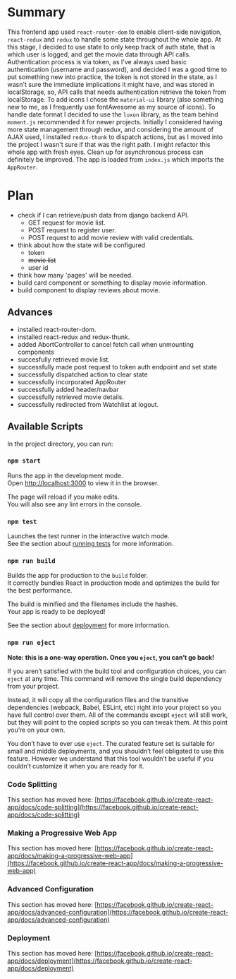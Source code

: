 # Summary

This frontend app used `react-router-dom` to enable client-side navigation, `react-redux` and `redux` to handle some state throughout the whole app. At this stage, I decided to use state to only keep track of auth state, that is which user is logged, and get the movie data through API calls. Authentication process is via token, as I've always used basic authentication (username and password), and decided I was a good time to put something new into practice, the token is not stored in the state, as I wasn't sure the immediate implications it might have, and was stored in localStorage, so, API calls that needs authentication retrieve the token from localStorage. To add icons I chose the `material-ui` library (also something new to me, as I frequently use fontAwesome as my source of icons). To handle date format I decided to use the `luxon` library, as the team behind `moment.js` recommended it for newer projects. Initially I considered having more state management through redux, and considering the amount of AJAX used, I installed `redux-thunk` to dispatch actions, but as I moved into the project I wasn't sure if that was the right path. I might refactor this whole app with fresh eyes.
Clean up for asynchronous process can definitely be improved.
The app is loaded from `index.js` which imports the `AppRouter`.

# Plan
- check if I can retrieve/push data from django backend API.
    - GET request for movie list.
    - POST request to register user.
    - POST request to add movie review with valid credentials.
- think about how the state will be configured
    - token
    - ~~movie list~~
    - user id
- think how many 'pages' will be needed.
- build card component or something to display movie information.
- build component to display reviews about movie.

## Advances
* installed react-router-dom. 
* installed react-redux and redux-thunk.
* added AbortController to cancel fetch call when unmounting components
* succesfully retrieved movie list.
* successfully made post request to token auth endpoint and set state
* successfully dispatched action to clear state
* successfully incorporated AppRouter
* successfully added header/navbar
* successfully retrieved movie details.
* successfully redirected from Watchlist at logout.


## Available Scripts

In the project directory, you can run:

### `npm start`

Runs the app in the development mode.\
Open [http://localhost:3000](http://localhost:3000) to view it in the browser.

The page will reload if you make edits.\
You will also see any lint errors in the console.

### `npm test`

Launches the test runner in the interactive watch mode.\
See the section about [running tests](https://facebook.github.io/create-react-app/docs/running-tests) for more information.

### `npm run build`

Builds the app for production to the `build` folder.\
It correctly bundles React in production mode and optimizes the build for the best performance.

The build is minified and the filenames include the hashes.\
Your app is ready to be deployed!

See the section about [deployment](https://facebook.github.io/create-react-app/docs/deployment) for more information.

### `npm run eject`

**Note: this is a one-way operation. Once you `eject`, you can’t go back!**

If you aren’t satisfied with the build tool and configuration choices, you can `eject` at any time. This command will remove the single build dependency from your project.

Instead, it will copy all the configuration files and the transitive dependencies (webpack, Babel, ESLint, etc) right into your project so you have full control over them. All of the commands except `eject` will still work, but they will point to the copied scripts so you can tweak them. At this point you’re on your own.

You don’t have to ever use `eject`. The curated feature set is suitable for small and middle deployments, and you shouldn’t feel obligated to use this feature. However we understand that this tool wouldn’t be useful if you couldn’t customize it when you are ready for it.

### Code Splitting

This section has moved here: [https://facebook.github.io/create-react-app/docs/code-splitting](https://facebook.github.io/create-react-app/docs/code-splitting)


### Making a Progressive Web App

This section has moved here: [https://facebook.github.io/create-react-app/docs/making-a-progressive-web-app](https://facebook.github.io/create-react-app/docs/making-a-progressive-web-app)

### Advanced Configuration

This section has moved here: [https://facebook.github.io/create-react-app/docs/advanced-configuration](https://facebook.github.io/create-react-app/docs/advanced-configuration)

### Deployment

This section has moved here: [https://facebook.github.io/create-react-app/docs/deployment](https://facebook.github.io/create-react-app/docs/deployment)

